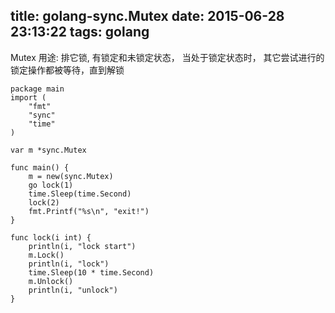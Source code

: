 title: golang-sync.Mutex
date: 2015-06-28 23:13:22
tags: golang
---
Mutex
用途: 排它锁, 有锁定和未锁定状态， 当处于锁定状态时， 其它尝试进行的锁定操作都被等待，直到解锁

	package main
	import (
    	"fmt"
    	"sync"
    	"time"
	)

	var m *sync.Mutex

	func main() {
 		m = new(sync.Mutex)
    	go lock(1)
   	    time.Sleep(time.Second)
    	lock(2)
    	fmt.Printf("%s\n", "exit!")
	}

	func lock(i int) {
    	println(i, "lock start")
        m.Lock()
    	println(i, "lock")
    	time.Sleep(10 * time.Second)
    	m.Unlock()
    	println(i, "unlock")
	}
